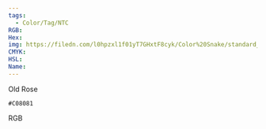 ```yaml
---
tags:
  - Color/Tag/NTC
RGB:
Hex:
img: https://filedn.com/l0hpzxl1f01yT7GHxtF8cyk/Color%20Snake/standard_csv_to_svg//C08081.svg
CMYK:
HSL:
Name:
---
```

Old Rose
```palette
#C08081
```
RGB

